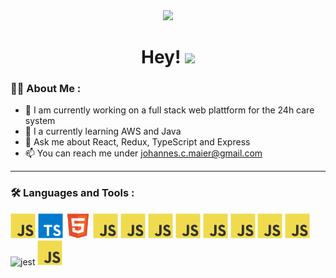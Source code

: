 <div id="header" align="center">
  <img src="https://media.giphy.com/media/M9gbBd9nbDrOTu1Mqx/giphy.gif" width="100"/>
</div>

<h1 align="center">
  Hey!
  <img src="https://media.giphy.com/media/hvRJCLFzcasrR4ia7z/giphy.gif" width="30px"/>
</h1>

### 👨‍💻 About Me :
- 🔭 I am currently working on a full stack web plattform for the 24h care system
- 🌱 I a currently learning AWS and Java
- 💬 Ask me about React, Redux, TypeScript and Express
- 📫 You can reach me under [johannes.c.maier@gmail.com](mailto:johannes.c.maier@gmail.com)

---

### :hammer_and_wrench: Languages and Tools :
<img width="40" height="40" alt="javascript" src="https://github.com/devicons/devicon/blob/master/icons/javascript/javascript-original.svg"/>
<img width="40" height="40" alt="typescript" src="https://github.com/devicons/devicon/blob/master/icons/typescript/typescript-original.svg"/>
<img width="40" height="40" alt="HTML5" src="https://github.com/devicons/devicon/blob/master/icons/HTML5/HTML5-original.svg"/>
<img width="40" height="40" alt="CSS3" src="https://github.com/devicons/devicon/blob/master/icons/javascript/javascript-original.svg"/>
<img width="40" height="40" alt="git" src="https://github.com/devicons/devicon/blob/master/icons/javascript/javascript-original.svg"/>
<img width="40" height="40" alt="redux" src="https://github.com/devicons/devicon/blob/master/icons/javascript/javascript-original.svg"/>
<img width="40" height="40" alt="react" src="https://github.com/devicons/devicon/blob/master/icons/javascript/javascript-original.svg"/>
<img width="40" height="40" alt="nextjs" src="https://github.com/devicons/devicon/blob/master/icons/javascript/javascript-original.svg"/>
<img width="40" height="40" alt="nodejs" src="https://github.com/devicons/devicon/blob/master/icons/javascript/javascript-original.svg"/>
<img width="40" height="40" alt="express" src="https://github.com/devicons/devicon/blob/master/icons/javascript/javascript-original.svg"/>
<img width="40" height="40" alt="postgresql" src="https://github.com/devicons/devicon/blob/master/icons/javascript/javascript-original.svg"/>
<img src="https://www.vectorlogo.zone/logos/jestjsio/jestjsio-icon.svg" alt="jest" width="40" height="40"/>
<img width="40" height="40" alt="docker" src="https://github.com/devicons/devicon/blob/master/icons/javascript/javascript-original.svg"/>




